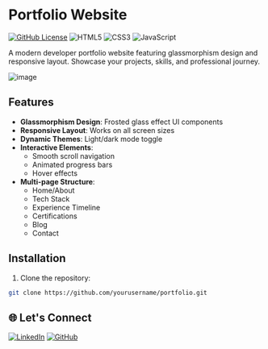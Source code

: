 # Portfolio Website

[![GitHub License](https://img.shields.io/badge/license-MIT-blue.svg)](https://github.com/yourusername/your-repo/blob/main/LICENSE)
![HTML5](https://img.shields.io/badge/HTML5-E34F26?logo=html5&logoColor=white)
![CSS3](https://img.shields.io/badge/CSS3-1572B6?logo=css3&logoColor=white)
![JavaScript](https://img.shields.io/badge/JavaScript-F7DF1E?logo=javascript&logoColor=black)

A modern developer portfolio website featuring glassmorphism design and responsive layout. Showcase your projects, skills, and professional journey.

![image](https://github.com/user-attachments/assets/6d3c9f43-a6fa-408a-96f5-f4082528db2f)


## Features

- **Glassmorphism Design**: Frosted glass effect UI components
- **Responsive Layout**: Works on all screen sizes
- **Dynamic Themes**: Light/dark mode toggle
- **Interactive Elements**: 
  - Smooth scroll navigation
  - Animated progress bars
  - Hover effects
- **Multi-page Structure**:
  - Home/About
  - Tech Stack
  - Experience Timeline
  - Certifications
  - Blog
  - Contact

## Installation

1. Clone the repository:
```bash
git clone https://github.com/yourusername/portfolio.git

```
## 🌐 Let's Connect

[![LinkedIn](https://img.shields.io/badge/LinkedIn-Connect%20Professionally-0077B5?style=for-the-badge&logo=linkedin&logoColor=white)]( https://www.linkedin.com/in/justine-lopez-b0506b241/)
[![GitHub](https://img.shields.io/badge/GitHub-Follow%20My%20Work-181717?style=for-the-badge&logo=github&logoColor=white)](https://github.com/JustPres)  
 
